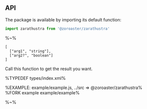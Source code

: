 ## API

The package is available by importing its default function:

```js
import zarathustra from '@zoroaster/zarathustra'
```

%~%

```## zarathustra
[
  ["arg1", "string"],
  ["arg2?", "boolean"]
]
```

Call this function to get the result you want.

%TYPEDEF types/index.xml%

%EXAMPLE: example/example.js, ../src => @zoroaster/zarathustra%
%FORK example example/example%

%~%